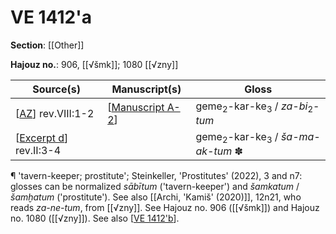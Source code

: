 # VE 1412'a

**Section**: [[Other]]

**Hajouz no.**: 906, [[√šmk]]; 1080 [[√zny]]

| Source(s)                | Manuscript(s)      | Gloss                                                          |
| ------------------------ | ------------------ | -------------------------------------------------------------- |
| [[AZ]] rev.VIII:1-2      | [[Manuscript A-2]] | geme<sub>2</sub>-kar-ke<sub>3</sub> / *za-bi*<sub>2</sub>-*tum* |
| [[Excerpt d]] rev.II:3-4 |                    | geme<sub>2</sub>-kar-ke<sub>3</sub> / *ša-ma-ak-tum* ✽          |

¶ 'tavern-keeper; prostitute'; Steinkeller, 'Prostitutes' (2022), 3 and n7: glosses can be normalized *sābītum* ('tavern-keeper') and *šamkatum* / *šamḫatum* ('prostitute'). See also [[Archi, 'Kamiš' (2020)]], 12n21, who reads *za-ne-tum*, from [[√zny]]. See Hajouz no. 906 ([[√šmk]]) and Hajouz no. 1080 ([[√zny]]). See also [[VE 1412'b]].

[//begin]: # "Autogenerated link references for markdown compatibility"
[AZ]: AZ "MEE 4, 63 + MEE 4, 64 = TM.75.G.10023 + TM.75.G.11301"
[Manuscript A-2]: <Manuscript A-2> "Manuscript A-2"
[Excerpt d]: <Excerpt d> "MEE 4 76 =  TM.75.G.1445"
[VE 1412'b]: <VE 1412'b> "VE 1412'b"
[//end]: # "Autogenerated link references"